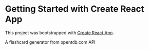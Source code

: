 # Getting Started with Create React App

This project was bootstrapped with [Create React App](https://github.com/facebook/create-react-app).

A flashcard generator from opentdb.com API
